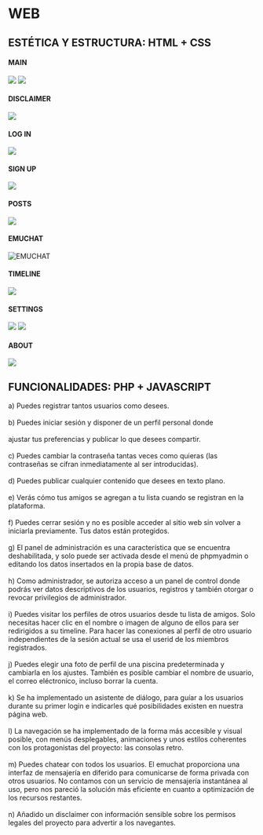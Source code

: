 <h1>WEB</h1>

<h2>ESTÉTICA Y ESTRUCTURA: HTML + CSS </h2>

<div>
  
  #### MAIN
  <img src="https://github.com/tybemuhub/documentacion-emuhub/blob/main/img/main.png">
  <img src="https://github.com/tybemuhub/documentacion-emuhub/blob/main/img/display_main.png">
  
  #### DISCLAIMER
  <img src="https://github.com/tybemuhub/documentacion-emuhub/blob/main/img/disclaimer.png">
  
  #### LOG IN
  <img src="https://github.com/tybemuhub/documentacion-emuhub/blob/main/img/login.png">
  
  #### SIGN UP
  <img src="https://github.com/tybemuhub/documentacion-emuhub/blob/main/img/signup.png">
  
  #### POSTS
  <img src="https://github.com/tybemuhub/documentacion-emuhub/blob/main/img/posts_main.png">
  
  #### EMUCHAT
  <img src="" alt="EMUCHAT">
  
  #### TIMELINE
  <img src="https://github.com/tybemuhub/documentacion-emuhub/blob/main/img/timeline.png">

  #### SETTINGS
  <img src="https://github.com/tybemuhub/documentacion-emuhub/blob/main/img/settings.png">
  <img src="https://github.com/tybemuhub/documentacion-emuhub/blob/main/img/settings_pfp.png">
  
  #### ABOUT
  <img src="https://github.com/tybemuhub/documentacion-emuhub/blob/main/img/about.png">
</div>

<h2>FUNCIONALIDADES: PHP + JAVASCRIPT</h2>

a) Puedes registrar tantos usuarios como desees.
<br><br>
b) Puedes iniciar sesión y disponer de un perfil personal donde
<br><br>
ajustar tus preferencias y publicar lo que desees compartir.
<br><br>
c) Puedes cambiar la contraseña tantas veces como quieras (las
contraseñas se cifran inmediatamente al ser introducidas).
<br><br>
d) Puedes publicar cualquier contenido que desees en texto plano.
<br><br>
e) Verás cómo tus amigos se agregan a tu lista cuando se registran
en la plataforma.
<br><br>
f) Puedes cerrar sesión y no es posible acceder al sitio web sin
volver a iniciarla previamente. Tus datos están protegidos.
<br><br>
g) El panel de administración es una característica que se encuentra
deshabilitada, y solo puede ser activada desde el menú de
phpmyadmin o editando los datos insertados en la propia base de
datos.
<br><br>
h) Como administrador, se autoriza acceso a un panel de control
donde podrás ver datos descriptivos de los usuarios, registros y
también otorgar o revocar privilegios de administrador.
<br><br>
i) Puedes visitar los perfiles de otros usuarios desde tu lista de
amigos. Solo necesitas hacer clic en el nombre o imagen de
alguno de ellos para ser redirigidos a su timeline. Para hacer las
conexiones al perfil de otro usuario independientes de la sesión
actual se usa el userid de los miembros registrados.
<br><br>
j) Puedes elegir una foto de perfil de una piscina predeterminada y
cambiarla en los ajustes. También es posible cambiar el nombre
de usuario, el correo eléctronico, incluso borrar la cuenta.
<br><br>
k) Se ha implementado un asistente de diálogo, para guíar a los
usuarios durante su primer login e indicarles qué posibilidades
existen en nuestra página web.
<br><br>
l) La navegación se ha implementado de la forma más accesible y
visual posible, con menús desplegables, animaciones y unos
estilos coherentes con los protagonistas del proyecto: las
consolas retro.
<br><br>
m) Puedes chatear con todos los usuarios. El emuchat proporciona
una interfaz de mensajería en diferido para comunicarse de forma
privada con otros usuarios. No contamos con un servicio de
mensajería instantánea al uso, pero nos pareció la solución más
eficiente en cuanto a optimización de los recursos restantes.
<br><br>
n) Añadido un disclaimer con información sensible sobre los
permisos legales del proyecto para advertir a los navegantes.

